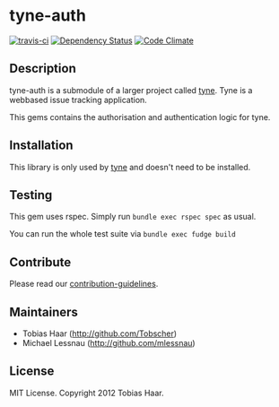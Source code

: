 # tyne-auth

[![travis-ci](https://secure.travis-ci.org/tyne/tyne-auth.png)](http://travis-ci.org/#!/tyne/tyne-auth) [![Dependency Status](https://gemnasium.com/tyne/tyne-auth.png)](https://gemnasium.com/tyne/tyne-auth) [![Code Climate](https://codeclimate.com/badge.png)](https://codeclimate.com/github/tyne/tyne-auth)

## Description

tyne-auth is a submodule of a larger project called [tyne](https://github.com/tyne/tyne).  Tyne is a webbased issue tracking application.

This gems contains the authorisation and authentication logic for tyne.

## Installation

This library is only used by [tyne](https://github.com/tyne/tyne) and doesn't need to be installed.

## Testing

This gem uses rspec. Simply run ```bundle exec rspec spec``` as usual.

You can run the whole test suite via ```bundle exec fudge build```

## Contribute

Please read our [contribution-guidelines](https://github.com/tyne/tyne-auth/blob/master/CONTRIBUTING.md).

## Maintainers

* Tobias Haar (http://github.com/Tobscher)
* Michael Lessnau (http://github.com/mlessnau)

## License

MIT License. Copyright 2012 Tobias Haar.
